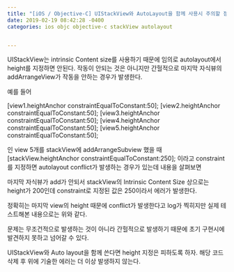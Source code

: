 ```yaml
---
title: "[iOS / Objective-C] UIStackView와 AutoLayout을 함께 사용시 주의할 점"
date: 2019-02-19 08:42:28 -0400
categories: ios objc objective-c stackView autolayout


---
```


UIStackView는 intrinsic Content size를 사용하기 때문에
임의로 autolayout에서 height를 지정하면 안된다.
작동이 안되는 것은 아니지만 간헐적으로 마지막 자식뷰의 addArrangeView가
작동을 안하는 경우가 발생한다.

예를 들어

[view1.heightAnchor constraintEqualToConstant:50];
[view2.heightAnchor constraintEqualToConstant:50];
[view3.heightAnchor constraintEqualToConstant:50];
[view4.heightAnchor constraintEqualToConstant:50];
[view5.heightAnchor constraintEqualToConstant:50];

인 view 5개를 stackView에 addArrangeSubview 했을 때
[stackView.heightAnchor constraintEqualToConstant:250];
이라고 constraint를 지정하면 autolayout conflict가 발생하는
경우가 있는데 내용을 살펴보면

마지막 자식뷰가 add가 안되서 stackView의
Intrinsic Content Size 상으로는 height가 200인데
constraint로 지정된 값은 250이라서 에러가 발생한다.

정확히는 마지막 view의 height 때문에 conflict가 발생한다고
log가 찍히지만 실제 테스트해본 내용으로는 위와 같다.

문제는 무조건적으로 발생하는 것이 아니라 간헐적으로 발생하기
때문에 초기 구현시에 발견하지 못하고 넘어갈 수 있다.

UIStackView와 Auto layout을 함께 쓴다면 height 지정은
피하도록 하자.
해당 코드 삭제 후 위에 기술한 에러는 더 이상 발생하지 않는다.